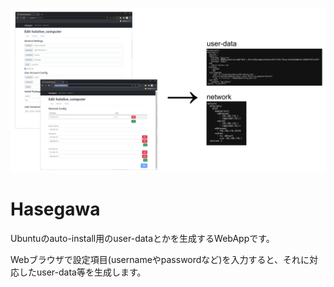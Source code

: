 ![image.png](https://raw.githubusercontent.com/kousokujin/Hasegawa/master/image.png)

# Hasegawa
Ubuntuのauto-install用のuser-dataとかを生成するWebAppです。

Webブラウザで設定項目(usernameやpasswordなど)を入力すると、それに対応したuser-data等を生成します。
